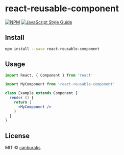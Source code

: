 # react-reusable-component

> 

[![NPM](https://img.shields.io/npm/v/react-reusable-component.svg)](https://www.npmjs.com/package/react-reusable-component) [![JavaScript Style Guide](https://img.shields.io/badge/code_style-standard-brightgreen.svg)](https://standardjs.com)

## Install

```bash
npm install --save react-reusable-component
```

## Usage

```jsx
import React, { Component } from 'react'

import MyComponent from 'react-reusable-component'

class Example extends Component {
  render () {
    return (
      <MyComponent />
    )
  }
}
```

## License

MIT © [canburaks](https://github.com/canburaks)
